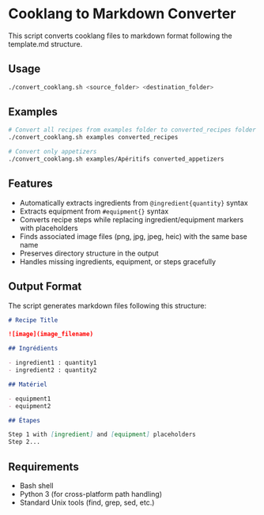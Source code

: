 # Cooklang to Markdown Converter

This script converts cooklang files to markdown format following the template.md structure.

## Usage

```bash
./convert_cooklang.sh <source_folder> <destination_folder>
```

## Examples

```bash
# Convert all recipes from examples folder to converted_recipes folder
./convert_cooklang.sh examples converted_recipes

# Convert only appetizers
./convert_cooklang.sh examples/Apéritifs converted_appetizers
```

## Features

- Automatically extracts ingredients from `@ingredient{quantity}` syntax
- Extracts equipment from `#equipment{}` syntax  
- Converts recipe steps while replacing ingredient/equipment markers with placeholders
- Finds associated image files (png, jpg, jpeg, heic) with the same base name
- Preserves directory structure in the output
- Handles missing ingredients, equipment, or steps gracefully

## Output Format

The script generates markdown files following this structure:

```markdown
# Recipe Title

![image](image_filename)

## Ingrédients

- ingredient1 : quantity1
- ingredient2 : quantity2

## Matériel

- equipment1
- equipment2

## Étapes

Step 1 with [ingredient] and [equipment] placeholders
Step 2...
```

## Requirements

- Bash shell
- Python 3 (for cross-platform path handling)
- Standard Unix tools (find, grep, sed, etc.)
